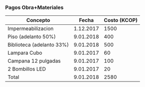### Pagos Obra+Materiales

|Concepto | Fecha | Costo (KCOP)|
| ------- | ------| ----------- |
| Impermeabilizacion | 1.12.2017 | 1500|
| Piso (adelanto 50%) | 9.01.2018 | 400|
| Biblioteca (adelanto 33%) | 9.01.2018 | 500|
| Lampara Cubo | 9.01.2017 | 60|
| Campana 12 pulgadas | 9.01.2017 | 100|
| 2 Bombillos LED | 9.01.2017 | 20|
| Total | 9.01.2018 | 2580|

